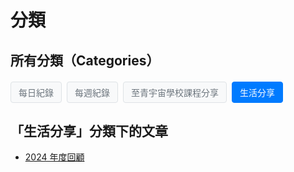 # 分類

## 所有分類（Categories）

<div class="category-tags">
  <a href="/categories/daily-notes" class="category-tag">每日紀錄</a>
  <a href="/categories/weekly-notes" class="category-tag">每週紀錄</a>
  <a href="/categories/universe-school" class="category-tag">至青宇宙學校課程分享</a>
  <a href="/categories/life-sharing" class="category-tag active">生活分享</a>
</div>

## 「生活分享」分類下的文章

- [2024 年度回顧](/posts/2024-review.md)

<style>
.category-tags {
  display: flex;
  flex-wrap: wrap;
  gap: 8px;
  margin: 20px 0;
}

.category-tag {
  background-color: #f8f9fa;
  color: #6c757d;
  padding: 6px 12px;
  border-radius: 4px;
  text-decoration: none;
  font-size: 14px;
  font-weight: 500;
  transition: all 0.2s ease;
  border: 1px solid #dee2e6;
}

.category-tag:hover {
  background-color: #007bff;
  color: white;
  border-color: #007bff;
}

.category-tag.active {
  background-color: #007bff;
  color: white;
  border-color: #007bff;
}

/* 深色模式 */
.dark .category-tag {
  background-color: var(--vp-c-bg-mute);
  color: var(--vp-c-text-2);
  border-color: var(--vp-c-divider);
}

.dark .category-tag:hover,
.dark .category-tag.active {
  background-color: #007bff;
  color: white;
  border-color: #007bff;
}

/* 響應式設計 */
@media (max-width: 768px) {
  .category-tags {
    gap: 6px;
  }
  
  .category-tag {
    font-size: 13px;
    padding: 5px 10px;
  }
}
</style> 